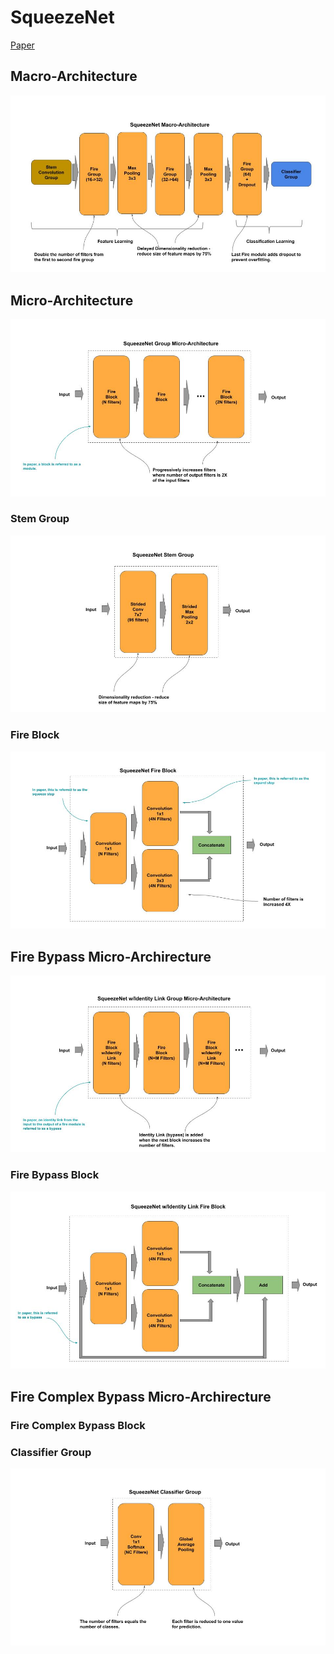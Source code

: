 
# SqueezeNet

[Paper](https://arxiv.org/pdf/1602.07360.pdf)

## Macro-Architecture

<img src='macro.jpg'>

## Micro-Architecture

<img src='micro.jpg'>

### Stem Group

<img src="stem.jpg">

### Fire Block

<img src="fire.jpg">

## Fire Bypass Micro-Archirecture

<img src="micro-bypass.jpg">

### Fire Bypass Block

<img src="bypass-block.jpg">

## Fire Complex Bypass Micro-Archirecture

### Fire Complex Bypass Block

### Classifier Group
<img src="classifier.jpg">
